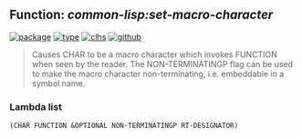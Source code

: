 ## Function: ***common-lisp:set-macro-character***
[![package](https://img.shields.io/badge/Package-COMMON--LISP-5f9ea0.svg?style=social&colorA=999999)](../) [![type](https://img.shields.io/badge/Type-Function-5f9ea0.svg?style=social&colorA=999999)](../#function) [![clhs](https://img.shields.io/badge/CLHS-SET--MACRO--CHARACTER-5f9ea0.svg?style=social&colorA=999999)](http://www.lispworks.com/documentation/HyperSpec/Body/f_set_ma.htm) [![github](https://img.shields.io/badge/GitHub-View_the_source-5f9ea0.svg?style=social&colorA=999999&logo=github)](https://github.com/sbcl/sbcl/blob/master/src/code/reader.lisp/) 

> Causes CHAR to be a macro character which invokes FUNCTION when seen
> by the reader. The NON-TERMINATINGP flag can be used to make the macro
> character non-terminating, i.e. embeddable in a symbol name.

### Lambda list
```
(CHAR FUNCTION &OPTIONAL NON-TERMINATINGP RT-DESIGNATOR)
```
